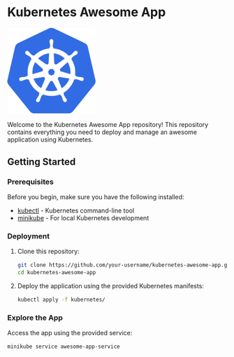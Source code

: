 # Kubernetes Awesome App

<img src="https://github.com/kubernetes/kubernetes/raw/master/logo/logo.png" alt="Kubernetes Logo" width="40%">

Welcome to the Kubernetes Awesome App repository! This repository contains everything you need to deploy and manage an awesome application using Kubernetes.

## Getting Started

### Prerequisites

Before you begin, make sure you have the following installed:

- [kubectl](https://kubernetes.io/docs/tasks/tools/install-kubectl/) - Kubernetes command-line tool
- [minikube](https://minikube.sigs.k8s.io/docs/start/) - For local Kubernetes development

### Deployment

1. Clone this repository:

    ```bash
    git clone https://github.com/your-username/kubernetes-awesome-app.git
    cd kubernetes-awesome-app
    ```

2. Deploy the application using the provided Kubernetes manifests:

    ```bash
    kubectl apply -f kubernetes/
    ```

### Explore the App

Access the app using the provided service:

```bash
minikube service awesome-app-service
